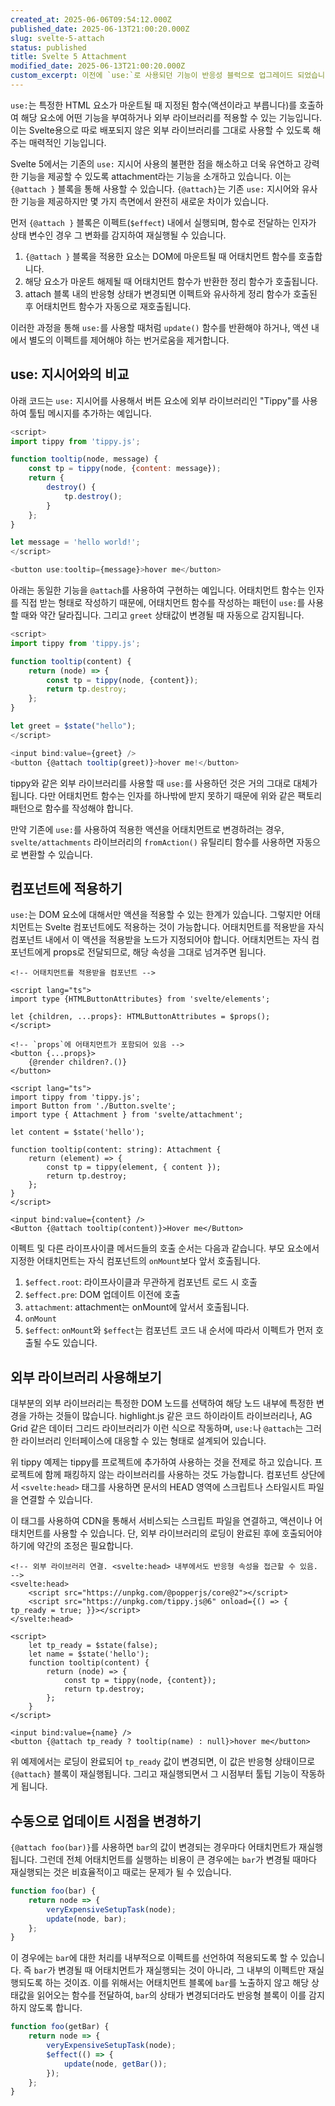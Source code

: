 ```yaml
---
created_at: 2025-06-06T09:54:12.000Z
published_date: 2025-06-13T21:00:20.000Z
slug: svelte-5-attach
status: published
title: Svelte 5 Attachment
modified_date: 2025-06-13T21:00:20.000Z
custom_excerpt: 이전에 `use:`로 사용되던 기능이 반응성 블럭으로 업그레이드 되었습니다.
---
```

`use:`는 특정한 HTML 요소가 마운트될 때 지정된 함수(액션이라고 부릅니다)를 호출하여 해당 요소에 어떤 기능을 부여하거나 외부 라이브러리를 적용할 수 있는 기능입니다. 이는 Svelte용으로 따로 배포되지 않은 외부 라이브러리를 그대로 사용할 수 있도록 해주는 매력적인 기능입니다.

Svelte 5에서는 기존의 `use:` 지시어 사용의 불편한 점을 해소하고 더욱 유연하고 강력한 기능을 제공할 수 있도록 attachment라는 기능을 소개하고 있습니다. 이는 `{@attach }` 블록을 통해 사용할 수 있습니다. `{@attach}`는 기존 `use:` 지시어와 유사한 기능을 제공하지만 몇 가지 측면에서 완전히 새로운 차이가 있습니다.

먼저 `{@attach }` 블록은 이펙트(`$effect`) 내에서 실행되며, 함수로 전달하는 인자가 상태 변수인 경우 그 변화를 감지하여 재실행될 수 있습니다.

1. `{@attach }` 블록을 적용한 요소는 DOM에 마운트될 때 어태치먼트 함수를 호출합니다.
2. 해당 요소가 마운트 해제될 때 어태치먼트 함수가 반환한 정리 함수가 호출됩니다.
3. attach 블록 내의 반응형 상태가 변경되면 이펙트와 유사하게 정리 함수가 호출된 후 어태치먼트 함수가 자동으로 재호출됩니다.

이러한 과정을 통해 `use:`를 사용할 때처럼 `update()` 함수를 반환해야 하거나, 액션 내에서 별도의 이펙트를 제어해야 하는 번거로움을 제거합니다.

## use: 지시어와의 비교

아래 코드는 `use:` 지시어를 사용해서 버튼 요소에 외부 라이브러리인 "Tippy"를 사용하여 툴팁 메시지를 추가하는 예입니다.

```javascript
<script>
import tippy from 'tippy.js';

function tooltip(node, message) {
	const tp = tippy(node, {content: message});
	return {
		destroy() {
			tp.destroy();
		}
	};
}

let message = 'hello world!';
</script>

<button use:tooltip={message}>hover me</button>
```

아래는 동일한 기능을 `@attach`를 사용하여 구현하는 예입니다. 어태치먼트 함수는 인자를 직접 받는 형태로 작성하기 때문에, 어태치먼트 함수를 작성하는 패턴이 `use:`를 사용할 때와 약간 달라집니다. 그리고 `greet` 상태값이 변경될 때 자동으로 감지됩니다.

```javascript
<script>
import tippy from 'tippy.js';

function tooltip(content) {
	return (node) => {
		const tp = tippy(node, {content});
		return tp.destroy;
	};
}

let greet = $state("hello");
</script>

<input bind:value={greet} />
<button {@attach tooltip(greet)}>hover me!</button>
```

tippy와 같은 외부 라이브러리를 사용할 때 `use:`를 사용하던 것은 거의 그대로 대체가 됩니다. 다만 어태치먼트 함수는 인자를 하나밖에 받지 못하기 때문에 위와 같은 팩토리 패턴으로 함수를 작성해야 합니다.

만약 기존에 `use:`를 사용하여 적용한 액션을 어태치먼트로 변경하려는 경우, `svelte/attachments` 라이브러리의 `fromAction()` 유틸리티 함수를 사용하면 자동으로 변환할 수 있습니다.

## 컴포넌트에 적용하기

`use:`는 DOM 요소에 대해서만 액션을 적용할 수 있는 한계가 있습니다. 그렇지만 어태치먼트는 Svelte 컴포넌트에도 적용하는 것이 가능합니다. 어태치먼트를 적용받을 자식 컴포넌트 내에서 이 액션을 적용받을 노드가 지정되어야 합니다. 어태치먼트는 자식 컴포넌트에게 props로 전달되므로, 해당 속성을 그대로 넘겨주면 됩니다.

```svelte
<!-- 어태치먼트를 적용받을 컴포넌트 -->

<script lang="ts">
import type {HTMLButtonAttributes} from 'svelte/elements';

let {children, ...props}: HTMLButtonAttributes = $props();
</script>

<!-- `props`에 어태치먼트가 포함되어 있음 -->
<button {...props}>
	{@render children?.()}
</button>
```

```svelte
<script lang="ts">
import tippy from 'tippy.js';
import Button from './Button.svelte';
import type { Attachment } from 'svelte/attachment';

let content = $state('hello');

function tooltip(content: string): Attachment {
	return (element) => {
		const tp = tippy(element, { content });
		return tp.destroy;
	};
}
</script>

<input bind:value={content} />
<Button {@attach tooltip(content)}>Hover me</Button>
```

이펙트 및 다른 라이프사이클 메서드들의 호출 순서는 다음과 같습니다. 부모 요소에서 지정한 어태치먼트는 자식 컴포넌트의 `onMount`보다 앞서 호출됩니다.

1. `$effect.root`: 라이프사이클과 무관하게 컴포넌트 로드 시 호출
2. `$effect.pre`: DOM 업데이트 이전에 호출
3. `attachment`: attachment는 onMount에 앞서서 호출됩니다.
4. `onMount`
5. `$effect`: `onMount`와 `$effect`는 컴포넌트 코드 내 순서에 따라서 이펙트가 먼저 호출될 수도 있습니다.

## 외부 라이브러리 사용해보기

대부분의 외부 라이브러리는 특정한 DOM 노드를 선택하여 해당 노드 내부에 특정한 변경을 가하는 것들이 많습니다. highlight.js 같은 코드 하이라이트 라이브러리나, AG Grid 같은 데이터 그리드 라이브러리가 이런 식으로 작동하며, `use:`나 `@attach`는 그러한 라이브러리 인터페이스에 대응할 수 있는 형태로 설계되어 있습니다.

위 tippy 예제는 tippy를 프로젝트에 추가하여 사용하는 것을 전제로 하고 있습니다. 프로젝트에 함께 패킹하지 않는 라이브러리를 사용하는 것도 가능합니다. 컴포넌트 상단에서 `<svelte:head>` 태그를 사용하면 문서의 HEAD 영역에 스크립트나 스타일시트 파일을 연결할 수 있습니다.

이 태그를 사용하여 CDN을 통해서 서비스되는 스크립트 파일을 연결하고, 액션이나 어태치먼트를 사용할 수 있습니다. 단, 외부 라이브러리의 로딩이 완료된 후에 호출되어야 하기에 약간의 조정은 필요합니다.

```svelte
<!-- 외부 라이브러리 연결. <svelte:head> 내부에서도 반응형 속성을 접근할 수 있음. -->
<svelte:head>
	<script src="https://unpkg.com/@popperjs/core@2"></script>
	<script src="https://unpkg.com/tippy.js@6" onload={() => { tp_ready = true; }}></script>
</svelte:head>

<script>
	let tp_ready = $state(false);
	let name = $state('hello');
	function tooltip(content) {
		return (node) => {
			const tp = tippy(node, {content});
			return tp.destroy;
		};
	}
</script>

<input bind:value={name} />
<button {@attach tp_ready ? tooltip(name) : null}>hover me</button>
```

위 예제에서는 로딩이 완료되어 `tp_ready` 값이 변경되면, 이 값은 반응형 상태이므로 `{@attach}` 블록이 재실행됩니다. 그리고 재실행되면서 그 시점부터 툴팁 기능이 작동하게 됩니다.

## 수동으로 업데이트 시점을 변경하기

`{@attach foo(bar)}`를 사용하면 `bar`의 값이 변경되는 경우마다 어태치먼트가 재실행됩니다. 그런데 전체 어태치먼트를 실행하는 비용이 큰 경우에는 `bar`가 변경될 때마다 재실행되는 것은 비효율적이고 때로는 문제가 될 수 있습니다.

```javascript
function foo(bar) {
	return node => {
		veryExpensiveSetupTask(node);
		update(node, bar);
	};
}
```

이 경우에는 `bar`에 대한 처리를 내부적으로 이펙트를 선언하여 적용되도록 할 수 있습니다. 즉 `bar`가 변경될 때 어태치먼트가 재실행되는 것이 아니라, 그 내부의 이펙트만 재실행되도록 하는 것이죠. 이를 위해서는 어태치먼트 블록에 `bar`를 노출하지 않고 해당 상태값을 읽어오는 함수를 전달하여, `bar`의 상태가 변경되더라도 반응형 블록이 이를 감지하지 않도록 합니다.

```javascript
function foo(getBar) {
	return node => {
		veryExpensiveSetupTask(node);
		$effect(() => {
			update(node, getBar());
		});
	};
}
```